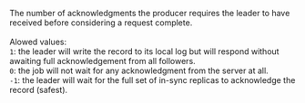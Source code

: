 The number of acknowledgments the producer requires the leader to have received before considering a request complete.<br><br>Alowed values:<br>`1`: the leader will write the record to its local log but will respond without awaiting full acknowledgement from all followers.<br>`0`:  the job will not wait for any acknowledgment from the server at all.<br>`-1`:  the leader will wait for the full set of in-sync replicas to acknowledge the record (safest).